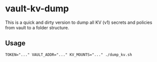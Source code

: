 # vault-kv-dump
This is a quick and dirty version to dump all KV (v1) secrets and policies from vault to a folder structure. 

## Usage
`TOKEN="..." VAULT_ADDR="..." KV_MOUNTS="..." ./dump_kv.sh`

